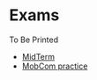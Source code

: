 # Exams

To Be Printed

- [MidTerm](Midterm/REPORT.pdf)
- [MobCom practice](https://github.com/setrar/MobCom/blob/main/Exams/mid-term/practice-exercices_2024-2025.pdf)
